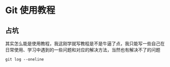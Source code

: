 # Git 使用教程
## 占坑
其实怎么能是使用教程，我这刚学就写教程是不是牛逼了点，我只能写一些自己在日常使用、学习中遇到的一些问题和对应的解决方法，当然也有解决不了的问题
```
git log --oneline
```